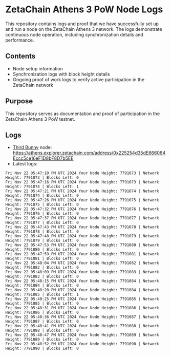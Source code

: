 # ZetaChain Athens 3 PoW Node Logs
This repository contains logs and proof that we have successfully set up and run a node on the ZetaChain Athens 3 network. The logs demonstrate continuous node operation, including synchronization details and performance.

## Contents
- Node setup information
- Synchronization logs with block height details
- Ongoing proof of work logs to verify active participation in the ZetaChain network

## Purpose
This repository serves as documentation and proof of participation in the ZetaChain Athens 3 PoW testnet.

## Logs

- [Third Bunny](https://thirdbunny.xyz/) node: https://athens.explorer.zetachain.com/address/0x225254d35dE666064Eccc5ce16eF1D8bF8D7b5EE
- Latest logs:
```
Fri Nov 22 05:47:10 PM UTC 2024 Your Node Height: 7791073 | Network Height: 7791073 | Blocks Left: 0
Fri Nov 22 05:47:16 PM UTC 2024 Your Node Height: 7791073 | Network Height: 7791074 | Blocks Left: 1
Fri Nov 22 05:47:21 PM UTC 2024 Your Node Height: 7791074 | Network Height: 7791074 | Blocks Left: 0
Fri Nov 22 05:47:26 PM UTC 2024 Your Node Height: 7791075 | Network Height: 7791075 | Blocks Left: 0
Fri Nov 22 05:47:32 PM UTC 2024 Your Node Height: 7791076 | Network Height: 7791076 | Blocks Left: 0
Fri Nov 22 05:47:37 PM UTC 2024 Your Node Height: 7791077 | Network Height: 7791077 | Blocks Left: 0
Fri Nov 22 05:47:43 PM UTC 2024 Your Node Height: 7791078 | Network Height: 7791078 | Blocks Left: 0
Fri Nov 22 05:47:48 PM UTC 2024 Your Node Height: 7791079 | Network Height: 7791079 | Blocks Left: 0
Fri Nov 22 05:47:53 PM UTC 2024 Your Node Height: 7791080 | Network Height: 7791080 | Blocks Left: 0
Fri Nov 22 05:47:59 PM UTC 2024 Your Node Height: 7791081 | Network Height: 7791081 | Blocks Left: 0
Fri Nov 22 05:48:04 PM UTC 2024 Your Node Height: 7791082 | Network Height: 7791082 | Blocks Left: 0
Fri Nov 22 05:48:09 PM UTC 2024 Your Node Height: 7791083 | Network Height: 7791083 | Blocks Left: 0
Fri Nov 22 05:48:15 PM UTC 2024 Your Node Height: 7791084 | Network Height: 7791084 | Blocks Left: 0
Fri Nov 22 05:48:20 PM UTC 2024 Your Node Height: 7791084 | Network Height: 7791085 | Blocks Left: 1
Fri Nov 22 05:48:25 PM UTC 2024 Your Node Height: 7791085 | Network Height: 7791085 | Blocks Left: 0
Fri Nov 22 05:48:31 PM UTC 2024 Your Node Height: 7791086 | Network Height: 7791086 | Blocks Left: 0
Fri Nov 22 05:48:36 PM UTC 2024 Your Node Height: 7791087 | Network Height: 7791087 | Blocks Left: 0
Fri Nov 22 05:48:41 PM UTC 2024 Your Node Height: 7791088 | Network Height: 7791088 | Blocks Left: 0
Fri Nov 22 05:48:47 PM UTC 2024 Your Node Height: 7791089 | Network Height: 7791089 | Blocks Left: 0
Fri Nov 22 05:48:52 PM UTC 2024 Your Node Height: 7791090 | Network Height: 7791090 | Blocks Left: 0
```
